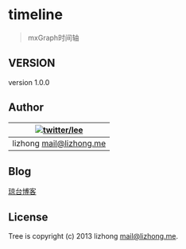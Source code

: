 # timeline
>mxGraph时间轴

## VERSION
version 1.0.0

## Author
|[![twitter/lee](http://www.gravatar.com/avatar/508c2929a1cbb62992951fb028f516af.jpg?s=60$d=&r=G)](https://twitter.com/lee17080794 "Follow @lee17080794 on Twitter")|
|---|
|lizhong <mail@lizhong.me>|

## Blog
[琼台博客](http://www.qttc.net)

## License
Tree is copyright (c) 2013 lizhong <mail@lizhong.me>.


